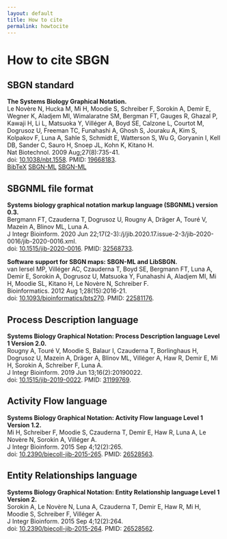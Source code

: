 ```yaml
---
layout: default
title: How to cite
permalink: howtocite
---
```


# How to cite SBGN

## SBGN standard

**The Systems Biology Graphical Notation.**  
Le Novère N, Hucka M, Mi H, Moodie S, Schreiber F, Sorokin A, Demir E, Wegner K, Aladjem MI, Wimalaratne SM, Bergman FT, Gauges R, Ghazal P, Kawaji H, Li L, Matsuoka Y, Villéger A, Boyd SE, Calzone L, Courtot M, Dogrusoz U, Freeman TC, Funahashi A, Ghosh S, Jouraku A, Kim S, Kolpakov F, Luna A, Sahle S, Schmidt E, Watterson S, Wu G, Goryanin I, Kell DB, Sander C, Sauro H, Snoep JL, Kohn K, Kitano H.  
Nat Biotechnol. 2009 Aug;27(8):735-41.  
doi: [10.1038/nbt.1558](https://doi.org/10.1038/nbt.1558). PMID: [19668183](https://www.ncbi.nlm.nih.gov/pubmed/19668183).  
[BibTeX](downloads/bibtex/lenovere2009.bib)
<a href="http://sbgn.github.io/downloads/bibtex/lenovere2009.bib">SBGN-ML</a>
<a href="downloads/bibtex/lenovere2009.bib">SBGN-ML</a>

## SBGNML file format

**Systems biology graphical notation markup language (SBGNML) version 0.3.**  
Bergmann FT, Czauderna T, Dogrusoz U, Rougny A, Dräger A, Touré V, Mazein A, Blinov ML, Luna A.  
J Integr Bioinform. 2020 Jun 22;17(2-3):/j/jib.2020.17.issue-2-3/jib-2020-0016/jib-2020-0016.xml.  
doi: [10.1515/jib-2020-0016](https://doi.org/10.1515/jib-2020-0016). PMID: [32568733](https://www.ncbi.nlm.nih.gov/pubmed/32568733).

**Software support for SBGN maps: SBGN-ML and LibSBGN.**  
van Iersel MP, Villéger AC, Czauderna T, Boyd SE, Bergmann FT, Luna A, Demir E, Sorokin A, Dogrusoz U, Matsuoka Y, Funahashi A, Aladjem MI, Mi H, Moodie SL, Kitano H, Le Novère N, Schreiber F.  
Bioinformatics. 2012 Aug 1;28(15):2016-21.  
doi: [10.1093/bioinformatics/bts270](https://doi.org/10.1093/bioinformatics/bts270). PMID: [22581176](https://www.ncbi.nlm.nih.gov/pubmed/22581176).

## Process Description language

**Systems Biology Graphical Notation: Process Description language Level 1 Version 2.0.**  
Rougny A, Touré V, Moodie S, Balaur I, Czauderna T, Borlinghaus H, Dogrusoz U, Mazein A, Dräger A, Blinov ML, Villéger A, Haw R, Demir E, Mi H, Sorokin A, Schreiber F, Luna A.  
J Integr Bioinform. 2019 Jun 13;16(2):20190022.  
doi: [10.1515/jib-2019-0022](https://doi.org/10.1515/jib-2019-0022). PMID: [31199769](https://www.ncbi.nlm.nih.gov/pubmed/31199769). 

## Activity Flow language

**Systems Biology Graphical Notation: Activity Flow language Level 1 Version 1.2.**  
Mi H, Schreiber F, Moodie S, Czauderna T, Demir E, Haw R, Luna A, Le Novère N, Sorokin A, Villéger A.  
J Integr Bioinform. 2015 Sep 4;12(2):265.  
doi: [10.2390/biecoll-jib-2015-265](https://doi.org/10.2390/biecoll-jib-2015-265). PMID: [26528563](https://www.ncbi.nlm.nih.gov/pubmed/26528563).  

## Entity Relationships language

**Systems Biology Graphical Notation: Entity Relationship language Level 1 Version 2.**  
Sorokin A, Le Novère N, Luna A, Czauderna T, Demir E, Haw R, Mi H, Moodie S, Schreiber F, Villéger A.  
J Integr Bioinform. 2015 Sep 4;12(2):264.  
doi: [10.2390/biecoll-jib-2015-264](https://doi.org/10.2390/biecoll-jib-2015-264).  PMID: [26528562](https://www.ncbi.nlm.nih.gov/pubmed/26528562).
